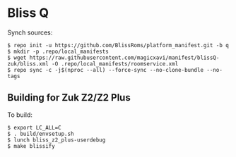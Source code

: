 # Bliss Q

Synch sources:

    $ repo init -u https://github.com/BlissRoms/platform_manifest.git -b q
    $ mkdir -p .repo/local_manifests
    $ wget https://raw.githubusercontent.com/magicxavi/manifest/blissQ-zuk/bliss.xml -O .repo/local_manifests/roomservice.xml
    $ repo sync -c -j$(nproc --all) --force-sync --no-clone-bundle --no-tags

Building for Zuk Z2/Z2 Plus
---------------

To build:

    $ export LC_ALL=C
    $ . build/envsetup.sh
    $ lunch bliss_z2_plus-userdebug
    $ make blissify
